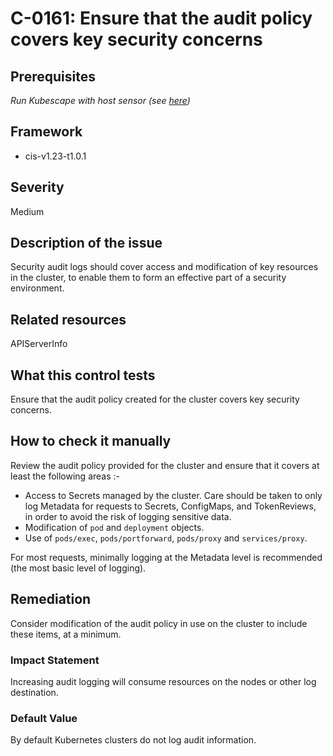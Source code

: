 # C-0161: Ensure that the audit policy covers key security concerns

## Prerequisites
 *Run Kubescape with host sensor (see [here](https://hub.armo.cloud/docs/host-sensor))*
 
## Framework
* cis-v1.23-t1.0.1
 
## Severity
Medium

## Description of the issue
Security audit logs should cover access and modification of key resources in the cluster, to enable them to form an effective part of a security environment.
 
## Related resources
APIServerInfo
 
## What this control tests 
Ensure that the audit policy created for the cluster covers key security concerns.
 
## How to check it manually 
Review the audit policy provided for the cluster and ensure that it covers at least the following areas :-

 * Access to Secrets managed by the cluster. Care should be taken to only log Metadata for requests to Secrets, ConfigMaps, and TokenReviews, in order to avoid the risk of logging sensitive data.
* Modification of `pod` and `deployment` objects.
* Use of `pods/exec`, `pods/portforward`, `pods/proxy` and `services/proxy`.

 For most requests, minimally logging at the Metadata level is recommended (the most basic level of logging).
 
## Remediation
Consider modification of the audit policy in use on the cluster to include these items, at a minimum.
 
### Impact Statement
Increasing audit logging will consume resources on the nodes or other log destination.
 
### Default Value
By default Kubernetes clusters do not log audit information.
 
